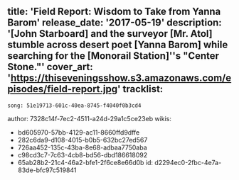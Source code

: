 title: 'Field Report: Wisdom to Take from Yanna Barom'
release_date: '2017-05-19'
description: '[John Starboard] and the surveyor [Mr. Atol] stumble across desert poet [Yanna Barom] while searching for the [Monorail Station]''s "Center Stone."'
cover_art: 'https://thiseveningsshow.s3.amazonaws.com/episodes/field-report.jpg'
tracklist:
  -
    song: 51e19713-601c-40ea-8745-f4040f0b3cd4
author: 7328c14f-7ec2-4511-a24d-29a1c5ce23eb
wikis:
  - bd605970-57bb-4129-ac11-8660ffd9dffe
  - 282c6da9-d108-4015-b0b5-632bc27ed567
  - 726aa452-135c-43ba-8e68-adbaa7750aba
  - c98cd3c7-7c63-4cb8-bd56-dbd186618092
  - 65ab28b2-21c4-46a2-bfe1-2f6ce8e66d0b
id: d2294ec0-2fbc-4e7a-83de-bfc97c519841
